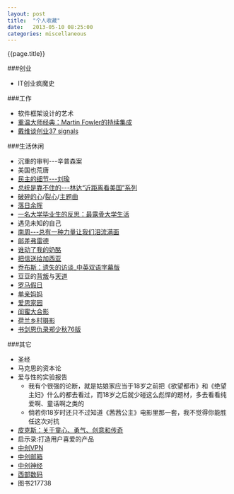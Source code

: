 ```yaml
---
layout: post
title:  "个人收藏"
date:   2013-05-10 08:25:00
categories: miscellaneous
---
```


{{page.title}}

###创业
* IT创业疯魔史

###工作
* 软件框架设计的艺术
* [重温大师经典：Martin Fowler的持续集成](http://www.cnblogs.com/CloudTeng/archive/2012/02/25/2367565.html)
* [戴维谈创业37 signals](http://v.163.com/special/opencourse/unlearnyourmba.html)

###生活休闲
* 沉重的审判---辛普森案  
* 美国也荒唐  
* [民主的细节---刘瑜](http://www.amazon.cn/%E6%B0%91%E4%B8%BB%E7%9A%84%E7%BB%86%E8%8A%82-%E5%88%98%E7%91%9C/dp/B002EGJGGM/ref=sr_1_1?s=books&ie=UTF8&qid=1369921972&sr=1-1&keywords=%E6%B0%91%E4%B8%BB%E7%9A%84%E7%BB%86%E8%8A%82)
* [总统是靠不住的---林达“近距离看美国”系列](http://www.amazon.cn/%E6%80%BB%E7%BB%9F%E6%98%AF%E9%9D%A0%E4%B8%8D%E4%BD%8F%E7%9A%84-%E6%9E%97%E8%BE%BE/dp/B00114K1K8/ref=sr_1_3?s=books&ie=UTF8&qid=1369921853&sr=1-3)
* [破碎的心](http://www.tudou.com/albumplay/Dl6Jk4tsPkY.html)/[裂心](http://v.youku.com/v_show/id_XNjAwNjg3Mzgw.html)/[主题曲](http://www.blogbus.com/thaipop-logs/33233503.html)
* [落日余晖](http://v.youku.com/v_show/id_XNTcxOTQ0NzU2.html?f=19392126)
* [一名大学毕业生的反思：最露骨大学生活](http://www.21ccom.net/articles/dlpl/shpl/2013/0515/83443.html)
* 遇见未知的自己
* [南周---总有一种力量让我们泪流满面](http://www.360doc.com/content/13/0102/21/1288835_257735884.shtml)
* [邮差弗雷德](http://book.douban.com/subject/4873376/)
* [谁动了我的奶酪](http://www.tianyabook.com/jingji/cheers/001.htm)
* [把信送给加西亚](http://book.qq.com/s/book/0/25/25523/index.shtml)
* [乔布斯：遗失的访谈_中英双语字幕版](http://v.youku.com/v_show/id_XNTUxNDY1NDY4.html)  
* 豆豆的[背叛](http://blog.sina.com.cn/s/blog_49a2ceb301009zht.html)与[天道](http://v.youku.com/v_show/id_XMTE0NTQ2MDQ4.html)
* [罗马假日](http://v.pptv.com/show/o2YicvSWLibzmcGto.html)
* [单亲妈妈](http://www.iqiyi.com/dianshiju/dqmm.html)
* [爱思家园](http://home.24en.com/space-181807.html)
* [闺蜜大合影](http://site.douban.com/lady/widget/biz_album/11674046/?sortby=vote)
* [荷兰乡村摄影](http://blog.yiyidu.com/2010_1692.html)
* [书剑恩仇录郑少秋76版](http://v.youku.com/v_show/id_XODYyMzAyMA==.html?f=694632)

###其它
* 圣经
* 马克思的资本论
* 爱与性的实验报告
	* 我有个很强的论断，就是姑娘家应当于18岁之前把《欲望都市》和《绝望主妇》什么的都去看过，而18岁之后就少碰这么彪悍的题材，多去看看纯爱啊、童话啊之类的
	* 倘若你18岁时还只不过知道《茜茜公主》电影里那一套，我不觉得你能胜任这次对抗
* [皮克斯：关于童心、勇气、创意和传奇](http://book.douban.com/subject/11589941/)  
* 启示录:打造用户喜爱的产品
* [中创VPN](https://222.175.126.51/por/login_psw.csp)  
* [中创邮箱](http://mail.cvicse.com/)
* [中创神经](http://192.168.2.23/)
* [西部数码](http://www.west263.com/)
* 图书217738
